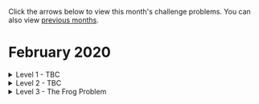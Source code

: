 Click the arrows below to view this month's challenge problems. You can also view [previous months](/previous).

# February 2020

<details>
  <summary>Level 1 - TBC</summary>

</details>

<details>
  <summary>Level 2 - TBC</summary>
  
</details>

<details>
  <summary>Level 3 - The Frog Problem</summary>
  
  ## The Frog Problem
  
This problem requires you to write a simulation of a system involving randomness.

A frog wants to get from it's current lily pad (pad `0`) to another lily pad `n` pads are (pad `n`)

For example, if `n=4`, there are 5 total pads (0 to 4).

![2020-02/frog1.png](2020-02/frog1.png)

The frog can hop as far as it wants in a single bound! But it likes to randomly choose any of the lily pads in front of it (with equal probability) and hop to that one.

![2020-02/frog2.png](2020-02/frog2.png)

Once hopped, it again, randomly chooses any of the lily pads in front of it (with equal probability) and hops to that.

![2020-02/frog3.png](2020-02/frog3.png)

When it reaches lily pad `n` (in this case 4), the frog is home.

The frog can take in total anywhere between 1 and n hops to get home.

First, write a function which simulates the frog's journey once. The parameter `n` is the distance the frog has to travel (1 less than the number of pads).

**Since it is random, it will vary from run-to-run!!!**

Example usage:

    >>> simulate_frog(4):
    2

    >>> simulate_frog(4):
    2

    >>> simulate_frog(4):
    1

    >>> simulate_frog(4):
    3

Next, add a named parenter which allows your function to repeate the simulation many times and return the average (mean) number of hops the journey took.

    >>> simulate_frog(4, simulations=1000000):
    2.082791

The answer will vary, but you should get around `2.08` for `n=4`.

Fill in the table with the results from your simulation, and try to find a pattern.

| n         | Average Number of Hops |
| --------: | ---------------------: |
| 0         | 0 |
| 1         | 1 |
| 2         | ... |
| 3         | ... |
| 4         | ~ 2.08 |
| 5         | ... |
| ... | ... |

Work out how many hops it will take on average for `n = 1,000,000` (Hint: compare each entry in the table above to the previous row to work out a formula)

</details>
